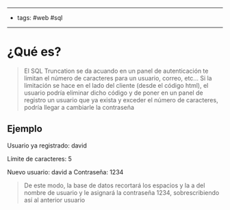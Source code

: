 ------------------
- tags: #web #sql 
----------------
# ¿Qué es?
> El SQL Truncation se da acuando en un panel de autenticación te limitan el número de caracteres para un usuario, correo, etc... 
> Si la limitación se hace en el  lado del cliente (desde el código html), el usuario podría eliminar dicho código y de poner en un panel de registro un usuario que ya exista y exceder el número de caracteres, podría llegar a cambiarle la contraseña

## Ejemplo
Usuario ya registrado:
	david

Límite de caracteres: 5

Nuevo usuario: david         a
Contraseña: 1234

> De este modo, la base de datos recortará los espacios y la a del nombre de usuario y le asignará la contraseña 1234, sobrescribiendo así al anterior usuario









